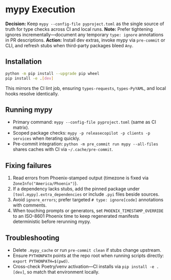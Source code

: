 # mypy Execution

**Decision:** Keep `mypy --config-file pyproject.toml` as the single source of truth for type checks across CI and local runs.
**Note:** Prefer tightening ignores incrementally—document any temporary `type: ignore` annotations in PR descriptions.
**Action:** Install dev extras, invoke mypy via `pre-commit` or CLI, and refresh stubs when third-party packages bleed `Any`.

## Installation

```bash
python -m pip install --upgrade pip wheel
pip install -e .[dev]
```

This mirrors the CI lint job, ensuring `types-requests`, `types-PyYAML`, and local hooks resolve identically.

## Running mypy

- Primary command: `mypy --config-file pyproject.toml` (same as CI matrix).
- Scoped package checks: `mypy -p releasecopilot -p clients -p services` when iterating quickly.
- Pre-commit integration: `python -m pre_commit run mypy --all-files` shares caches with CI via `~/.cache/pre-commit`.

## Fixing failures

1. Read errors from Phoenix-stamped output (timezone is fixed via `ZoneInfo("America/Phoenix")`).
2. If a dependency lacks stubs, add the pinned package under `[tool.mypy].extra_dependencies` or include `.pyi` files beside sources.
3. Avoid `ignore_errors`; prefer targeted `# type: ignore[code]` annotations with comments.
4. When touching prompts or generators, set `PHOENIX_TIMESTAMP_OVERRIDE` to an ISO-8601 Phoenix time to keep regenerated manifests deterministic before rerunning mypy.

## Troubleshooting

- Delete `.mypy_cache` or run `pre-commit clean` if stubs change upstream.
- Ensure `PYTHONPATH` points at the repo root when running scripts directly: `export PYTHONPATH=$(pwd)`.
- Cross-check Poetry/venv activation—CI installs via `pip install -e .[dev]`, so match that environment locally.
